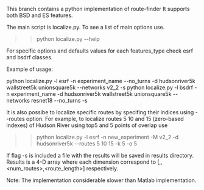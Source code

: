 This branch contains a python implementation of route-finder
It supports both BSD and ES features.

The main script is localize.py. To see a list of main options use.

>> python localize.py --help

For specific options and defaults values for each features_type check esrf and bsdrf classes.

Example of usage:

python localize.py -l esrf -n experiment_name --no_turns -d hudsonriver5k wallstreet5k unionsquare5k --networks v2_2 -s
python localize.py -l bsdrf -n experiment_name -d hudsonriver5k wallstreet5k unionsquare5k --networks resnet18 --no_turns -s

It is also possibe to localize specific routes by specifing their indices using --routes option. For example, to
localize routes 5 10 and 15 (zero-based indexes) of Hudson River using top5 and 5 points of overlap use

>> python localize.py -l esrf -n new_experiment -M v2_2 -d hudsonriver5k --routes 5 10 15 -k 5 -o 5

If flag -s is included a file with the results will be saved in results directory. Results is a 4-D array where each dimension correspond to
[<datasets>,<networks>,<num_routes>,<route_length>] respectively.

Note: The implementation considerable slower than Matlab implementation.